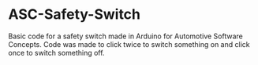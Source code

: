 # ASC-Safety-Switch
Basic code for a safety switch made in Arduino for Automotive Software Concepts.
Code was made to click twice to switch something on and click once to switch something off.
